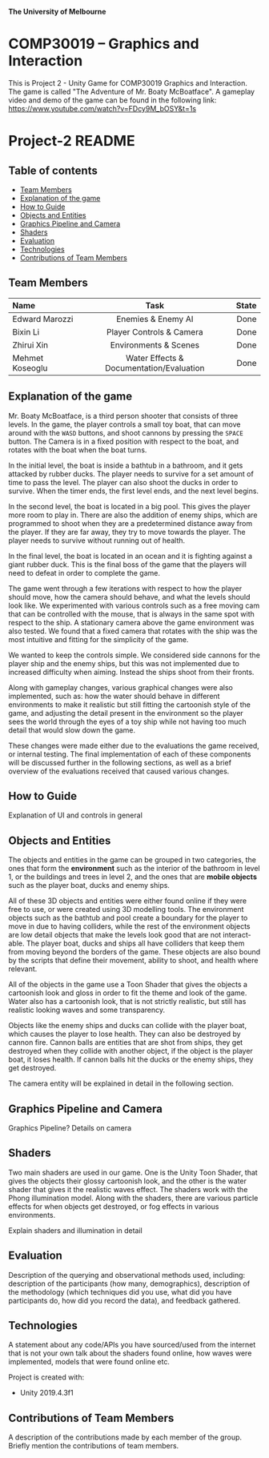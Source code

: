 **The University of Melbourne**
# COMP30019 – Graphics and Interaction

This is Project 2 - Unity Game for COMP30019 Graphics and Interaction.
The game is called "The Adventure of Mr. Boaty McBoatface".
A gameplay video and demo of the game can be found in the following link:
https://www.youtube.com/watch?v=FDcy9M_bOSY&t=1s

# Project-2 README

## Table of contents
* [Team Members](#team-members)
* [Explanation of the game](#explanation-of-the-game)
* [How to Guide](#how-to-guide)
* [Objects and Entities](#objects-and-entities)
* [Graphics Pipeline and Camera](#graphics-pipeline-and-camera)
* [Shaders](#shaders)
* [Evaluation](#evaluation)
* [Technologies](#technologies)
* [Contributions of Team Members](#contributions-of-team-members)

## Team Members

| Name | Task | State |
| :---         |     :---:      |          ---: |
| Edward Marozzi  | Enemies & Enemy AI     |  Done |
| Bixin Li    | Player Controls & Camera      |  Done |
| Zhirui Xin    | Environments & Scenes      |  Done |
| Mehmet Koseoglu    | Water Effects & Documentation/Evaluation      |  Done |

## Explanation of the game

Mr. Boaty McBoatface, is a third person shooter that consists of three levels. In the game, the player controls a small toy boat, that can move around with the `WASD` buttons, and shoot cannons by pressing the `SPACE` button. The Camera is in a fixed position with respect to the boat, and rotates with the boat when the boat turns.

In the initial level, the boat is inside a bathtub in a bathroom, and it gets attacked by rubber ducks. The player needs to survive for a set amount of time to pass the level. The player can also shoot the ducks in order to survive. When the timer ends, the first level ends, and the next level begins.

In the second level, the boat is located in a big pool. This gives the player more room to play in. There are also the addition of enemy ships, which are programmed to shoot when they are a predetermined distance away from the player. If they are far away, they try to move towards the player. The player needs to survive without running out of health.

In the final level, the boat is located in an ocean and it is fighting against a giant rubber duck. This is the final boss of the game that the players will need to defeat in order to complete the game.

The game went through a few iterations with respect to how the player should move, how the camera should behave, and what the levels should look like. We experimented with various controls such as a free moving cam that can be controlled with the mouse, that is always in the same spot with respect to the ship. A stationary camera above the game environment was also tested. We found that a fixed camera that rotates with the ship was the most intuitive and fitting for the simplicity of the game.

We wanted to keep the controls simple. We considered side cannons for the player ship and the enemy ships, but this was not implemented due to increased difficulty when aiming. Instead the ships shoot from their fronts.

Along with gameplay changes, various graphical changes were also implemented, such as: how the water should behave in different environments to make it realistic but still fitting the cartoonish style of the game, and adjusting the detail present in the environment so the player sees the world through the eyes of a toy ship while not having too much detail that would slow down the game.

These changes were made either due to the evaluations the game received, or internal testing. The final implementation of each of these components will be discussed further in the following sections, as well as a brief overview of the evaluations received that caused various changes.

## How to Guide

Explanation of UI and controls in general

## Objects and Entities

The objects and entities in the game can be grouped in two categories, the ones that form the **environment** such as the interior of the bathroom in level 1, or the buildings and trees in level 2, and the ones that are **mobile objects** such as the player boat, ducks and enemy ships.

All of these 3D objects and entities were either found online if they were free to use, or were created using 3D modelling tools. The environment objects such as the bathtub and pool create a boundary for the player to move in due to having colliders, while the rest of the environment objects are low detail objects that make the levels look good that are not interact-able. The player boat, ducks and ships all have colliders that keep them from moving beyond the borders of the game. These objects are also bound by the scripts that define their movement, ability to shoot, and health where relevant.

All of the objects in the game use a Toon Shader that gives the objects a cartoonish look and gloss in order to fit the theme and look of the game. Water also has a cartoonish look, that is not strictly realistic, but still has realistic looking waves and some transparency.

Objects like the enemy ships and ducks can collide with the player boat, which causes the player to lose health. They can also be destroyed by cannon fire. Cannon balls are entities that are shot from ships, they get destroyed when they collide with another object, if the object is the player boat, it loses health. If cannon balls hit the ducks or the enemy ships, they get destroyed.

The camera entity will be explained in detail in the following section.

## Graphics Pipeline and Camera

Graphics Pipeline? Details on camera

## Shaders

Two main shaders are used in our game. One is the Unity Toon Shader, that gives the objects their glossy cartoonish look, and the other is the water shader that gives it the realistic waves effect. The shaders work with the Phong illumination model. Along with the shaders, there are various particle effects for when objects get destroyed, or fog effects in various environments.

Explain shaders and illumination in detail

## Evaluation

Description of the querying and observational methods used, including: description of the participants (how many, demographics), description of the methodology (which techniques did you use, what did you have participants do, how did you record the data), and feedback gathered.

## Technologies

A statement about any code/APIs you have sourced/used from the internet that is not your own
talk about the shaders found online, how waves were implemented, models that were found online etc.

Project is created with:
* Unity 2019.4.3f1

## Contributions of Team Members

A description of the contributions made by each member of the group. Briefly mention the contributions of team members.
